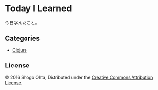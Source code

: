 # Today I Learned

今日学んだこと。

## Categories

- [Clojure](./clojure/index.md)

## License

© 2016 Shogo Ohta, Distributed under the [Creative Commons Attribution License](https://creativecommons.org/licenses/by/3.0/).
